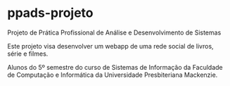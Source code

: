 # ppads-projeto
Projeto de Prática Profissional de Análise e Desenvolvimento de Sistemas

Este projeto visa desenvolver um webapp de uma rede social de livros, série e filmes.

Alunos do 5º semestre do curso de Sistemas de Informação da Faculdade de Computação e Informática da Universidade Presbiteriana Mackenzie.
